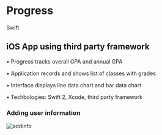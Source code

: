 # Progress
Swift

## iOS App using third party framework

•	Progress tracks overall GPA and annual GPA

•	Application records and shows list of classes with grades

•	Interface displays line data chart and bar data chart

•	Techbologies: Swift 2, Xcode, third party framework

### Adding user information
![addinfo](https://d3vv6lp55qjaqc.cloudfront.net/items/2E0Y3f3140360U1U2H42/addinfo.gif)
